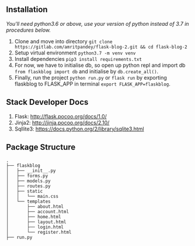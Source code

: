 ## Installation 
*You'll need python3.6 or above, use your version of python instead of 3.7 in procedures below.*
1. Clone and move into directory `git clone https://gitlab.com/amritpandey/flask-blog-2.git && cd flask-blog-2`
2. Setup virtual environment `python3.7 -m venv venv`
3. Install dependencies `pip3 install requirements.txt`
4. For now, we have to initialise db, so open up python repl and import db `from flaskblog import db` and initialise by `db.create_all()`.
5. Finally, run the project `python run.py` or `flask run` by exporting flaskblog to FLASK_APP in terminal `export FLASK_APP=flaskblog`.

## Stack Developer Docs
1. Flask: http://flask.pocoo.org/docs/1.0/
2. Jinja2: http://jinja.pocoo.org/docs/2.10/
3. Sqllite3: https://docs.python.org/2/library/sqlite3.html

## Package Structure
```
.
├── flaskblog
│   ├── __init__.py
│   ├── forms.py
│   ├── models.py
│   ├── routes.py
│   ├── static
│   │   └── main.css
│   └── templates
│       ├── about.html
│       ├── account.html
│       ├── home.html
│       ├── layout.html
│       ├── login.html
│       └── register.html
├── run.py
```